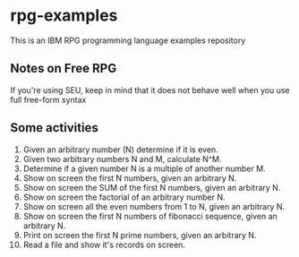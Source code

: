 # rpg-examples

This is an IBM RPG programming language examples repository

## Notes on Free RPG

If you're using SEU, keep in mind that it does not behave well when you use full free-form syntax

## Some activities

1. Given an arbitrary number (N) determine if it is even.
1. Given two arbitrary numbers N and M, calculate N^M.
1. Determine if a given number N is a multiple of another number M.
1. Show on screen the first N numbers, given an arbitrary N.
1. Show on screen the SUM of the first N numbers, given an arbitrary N.
1. Show on screen the factorial of an arbitrary number N.
1. Show on screen all the even numbers from 1 to N, given an arbitrary N.
1. Show on screen the first N numbers of fibonacci sequence, given an arbitrary N.
1. Print on screen the first N prime numbers, given an arbitrary N.
1. Read a file and show it's records on screen.
